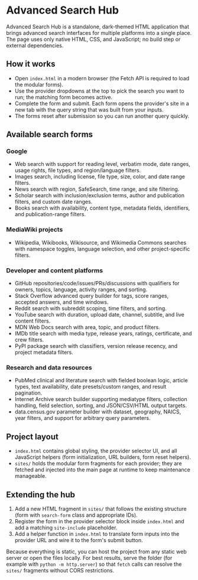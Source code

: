 # Advanced Search Hub

Advanced Search Hub is a standalone, dark-themed HTML application that brings advanced search interfaces for multiple platforms into a single place. The page uses only native HTML, CSS, and JavaScript; no build step or external dependencies.

## How it works
- Open `index.html` in a modern browser (the Fetch API is required to load the modular forms).
- Use the provider dropdowns at the top to pick the search you want to run; the matching form becomes active.
- Complete the form and submit. Each form opens the provider's site in a new tab with the query string that was built from your inputs.
- The forms reset after submission so you can run another query quickly.

## Available search forms

### Google
- Web search with support for reading level, verbatim mode, date ranges, usage rights, file types, and region/language filters.
- Images search, including license, file type, size, color, and date range filters.
- News search with region, SafeSearch, time range, and site filtering.
- Scholar search with inclusion/exclusion terms, author and publication filters, and custom date ranges.
- Books search with availability, content type, metadata fields, identifiers, and publication-range filters.

### MediaWiki projects
- Wikipedia, Wikibooks, Wikisource, and Wikimedia Commons searches with namespace toggles, language selection, and other project-specific filters.

### Developer and content platforms
- GitHub repositories/code/issues/PRs/discussions with qualifiers for owners, topics, language, activity ranges, and sorting.
- Stack Overflow advanced query builder for tags, score ranges, accepted answers, and time windows.
- Reddit search with subreddit scoping, time filters, and sorting.
- YouTube search with duration, upload date, channel, subtitle, and live content filters.
- MDN Web Docs search with area, topic, and product filters.
- IMDb title search with media type, release years, ratings, certificate, and crew filters.
- PyPI package search with classifiers, version release recency, and project metadata filters.

### Research and data resources
- PubMed clinical and literature search with fielded boolean logic, article types, text availability, date presets/custom ranges, and result pagination.
- Internet Archive search builder supporting mediatype filters, collection handling, field selection, sorting, and JSON/CSV/HTML output targets.
- data.census.gov parameter builder with dataset, geography, NAICS, year filters, and support for arbitrary query parameters.

## Project layout
- `index.html` contains global styling, the provider selector UI, and all JavaScript helpers (form initialization, URL builders, form reset helpers).
- `sites/` holds the modular form fragments for each provider; they are fetched and injected into the main page at runtime to keep maintenance manageable.

## Extending the hub
1. Add a new HTML fragment in `sites/` that follows the existing structure (form with `search-form` class and appropriate IDs).
2. Register the form in the provider selector block inside `index.html` and add a matching `site-include` placeholder.
3. Add a helper function in `index.html` to translate form inputs into the provider URL and wire it to the form's submit button.

Because everything is static, you can host the project from any static web server or open the files locally. For best results, serve the folder (for example with `python -m http.server`) so that `fetch` calls can resolve the `sites/` fragments without CORS restrictions.

